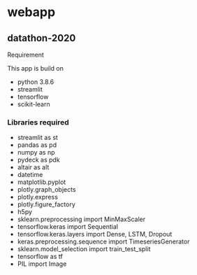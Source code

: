 # webapp
## datathon-2020

Requirement

This app is build on

- python 3.8.6
- streamlit
- tensorflow
- scikit-learn

### Libraries required
- streamlit as st 
- pandas as pd 
- numpy as np 
- pydeck as pdk 
- altair as alt 
- datetime
- matplotlib.pyplot
- plotly.graph_objects
- plotly.express
- plotly.figure_factory
- h5py
- sklearn.preprocessing import MinMaxScaler
- tensorflow.keras import Sequential
- tensorflow.keras.layers import Dense, LSTM, Dropout
- keras.preprocessing.sequence import TimeseriesGenerator
- sklearn.model_selection import train_test_split
- tensorflow as tf
- PIL import Image
